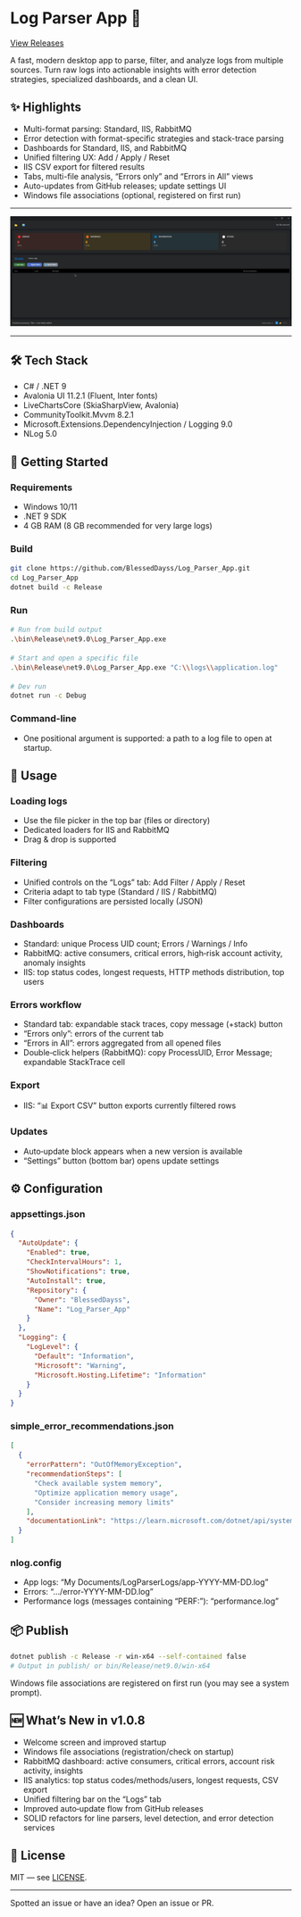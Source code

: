 # Log Parser App 🚀

[View Releases](https://github.com/BlessedDayss/Log_Parser_App/releases)

A fast, modern desktop app to parse, filter, and analyze logs from multiple sources. Turn raw logs into actionable insights with error detection strategies, specialized dashboards, and a clean UI.

## ✨ Highlights

- Multi-format parsing: Standard, IIS, RabbitMQ
- Error detection with format-specific strategies and stack-trace parsing
- Dashboards for Standard, IIS, and RabbitMQ
- Unified filtering UX: Add / Apply / Reset
- IIS CSV export for filtered results
- Tabs, multi-file analysis, “Errors only” and “Errors in All” views
- Auto-updates from GitHub releases; update settings UI
- Windows file associations (optional, registered on first run)

---

![Demo](Assets/Log_Parser_App.gif)

---

## 🛠 Tech Stack

- C# / .NET 9
- Avalonia UI 11.2.1 (Fluent, Inter fonts)
- LiveChartsCore (SkiaSharpView, Avalonia)
- CommunityToolkit.Mvvm 8.2.1
- Microsoft.Extensions.DependencyInjection / Logging 9.0
- NLog 5.0

## 🚀 Getting Started

### Requirements

- Windows 10/11
- .NET 9 SDK
- 4 GB RAM (8 GB recommended for very large logs)

### Build

```bash
git clone https://github.com/BlessedDayss/Log_Parser_App.git
cd Log_Parser_App
dotnet build -c Release
```

### Run

```bash
# Run from build output
.\bin\Release\net9.0\Log_Parser_App.exe

# Start and open a specific file
.\bin\Release\net9.0\Log_Parser_App.exe "C:\\logs\\application.log"

# Dev run
dotnet run -c Debug
```

### Command-line

- One positional argument is supported: a path to a log file to open at startup.

## 📖 Usage

### Loading logs

- Use the file picker in the top bar (files or directory)
- Dedicated loaders for IIS and RabbitMQ
- Drag & drop is supported

### Filtering

- Unified controls on the “Logs” tab: Add Filter / Apply / Reset
- Criteria adapt to tab type (Standard / IIS / RabbitMQ)
- Filter configurations are persisted locally (JSON)

### Dashboards

- Standard: unique Process UID count; Errors / Warnings / Info
- RabbitMQ: active consumers, critical errors, high‑risk account activity, anomaly insights
- IIS: top status codes, longest requests, HTTP methods distribution, top users

### Errors workflow

- Standard tab: expandable stack traces, copy message (+stack) button
- “Errors only”: errors of the current tab
- “Errors in All”: errors aggregated from all opened files
- Double‑click helpers (RabbitMQ): copy ProcessUID, Error Message; expandable StackTrace cell

### Export

- IIS: “📊 Export CSV” button exports currently filtered rows

### Updates

- Auto‑update block appears when a new version is available
- “Settings” button (bottom bar) opens update settings

## ⚙️ Configuration

### appsettings.json

```json
{
  "AutoUpdate": {
    "Enabled": true,
    "CheckIntervalHours": 1,
    "ShowNotifications": true,
    "AutoInstall": true,
    "Repository": {
      "Owner": "BlessedDayss",
      "Name": "Log_Parser_App"
    }
  },
  "Logging": {
    "LogLevel": {
      "Default": "Information",
      "Microsoft": "Warning",
      "Microsoft.Hosting.Lifetime": "Information"
    }
  }
}
```

### simple_error_recommendations.json

```json
[
  {
    "errorPattern": "OutOfMemoryException",
    "recommendationSteps": [
      "Check available system memory",
      "Optimize application memory usage",
      "Consider increasing memory limits"
    ],
    "documentationLink": "https://learn.microsoft.com/dotnet/api/system.outofmemoryexception"
  }
]
```

### nlog.config

- App logs: “My Documents/LogParserLogs/app-YYYY-MM-DD.log”
- Errors: “…/error-YYYY-MM-DD.log”
- Performance logs (messages containing “PERF:”): “performance.log”

## 📦 Publish

```bash
dotnet publish -c Release -r win-x64 --self-contained false
# Output in publish/ or bin/Release/net9.0/win-x64
```

Windows file associations are registered on first run (you may see a system prompt).

## 🆕 What’s New in v1.0.8

- Welcome screen and improved startup
- Windows file associations (registration/check on startup)
- RabbitMQ dashboard: active consumers, critical errors, account risk activity, insights
- IIS analytics: top status codes/methods/users, longest requests, CSV export
- Unified filtering bar on the “Logs” tab
- Improved auto‑update flow from GitHub releases
- SOLID refactors for line parsers, level detection, and error detection services

## 📄 License

MIT — see [LICENSE](LICENSE).

---

Spotted an issue or have an idea? Open an issue or PR.



